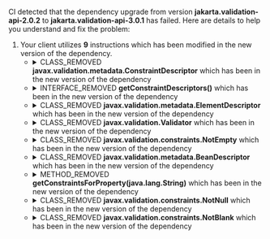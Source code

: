 CI detected that the dependency upgrade from version **jakarta.validation-api-2.0.2** to **jakarta.validation-api-3.0.1** has failed. Here are details to help you understand and fix the problem:
1. Your client utilizes **9** instructions which has been modified in the new version of the dependency.
   * <details>
        <summary>CLASS_REMOVED <b>javax.validation.metadata.ConstraintDescriptor</b> which has been <b></b> in the new version of the dependency</summary>
            
        * <details>
          <summary>The failure is identified from the logs generated in the build process. </summary>
          
            *   >[[ERROR] /wicket-crudifier/src/main/java/com/premiumminds/wicket/crudifier/form/elements/ListControlGroups.java:[139,82] cannot find symbol<br>&nbsp;&nbsp;&nbsp;&nbsp;  symbol:   class NotBlank
  location: class com.premiumminds.wicket.crudifier.form.elements.ListControlGroups<T>
](https://github.com/chains-project/breaking-good/actions/runs/8110103454/job/22166641300#step:4:403)
            *   An error was detected in line 139 which is making use of an outdated API.
             ``` java
             139   getAnnotation();
            ```
            *   >[[ERROR] /wicket-crudifier/src/main/java/com/premiumminds/wicket/crudifier/form/elements/ListControlGroups.java:[137,82] cannot find symbol<br>&nbsp;&nbsp;&nbsp;&nbsp;  symbol:   class NotNull
  location: class com.premiumminds.wicket.crudifier.form.elements.ListControlGroups<T>
](https://github.com/chains-project/breaking-good/actions/runs/8110103454/job/22166641300#step:4:401)
            *   An error was detected in line 137 which is making use of an outdated API.
             ``` java
             137   getAnnotation();
            ```
            *   >[[ERROR] /wicket-crudifier/src/main/java/com/premiumminds/wicket/crudifier/form/elements/ListControlGroups.java:[138,82] cannot find symbol<br>&nbsp;&nbsp;&nbsp;&nbsp;  symbol:   class NotEmpty
  location: class com.premiumminds.wicket.crudifier.form.elements.ListControlGroups<T>
](https://github.com/chains-project/breaking-good/actions/runs/8110103454/job/22166641300#step:4:402)
            *   An error was detected in line 138 which is making use of an outdated API.
             ``` java
             138   getAnnotation();
            ```

          </details>
            
     </details>
   * <details>
        <summary>INTERFACE_REMOVED <b>getConstraintDescriptors()</b> which has been <b></b> in the new version of the dependency</summary>
            
        * <details>
          <summary>The failure is identified from the logs generated in the build process. </summary>
          
            *   >[[ERROR] /wicket-crudifier/src/main/java/com/premiumminds/wicket/crudifier/form/elements/ListControlGroups.java:[135,37] cannot find symbol<br>&nbsp;&nbsp;&nbsp;&nbsp;  symbol:   class ConstraintDescriptor
  location: class com.premiumminds.wicket.crudifier.form.elements.ListControlGroups<T>
](https://github.com/chains-project/breaking-good/actions/runs/8110103454/job/22166641300#step:4:399)
            *   An error was detected in line 135 which is making use of an outdated API.
             ``` java
             135   constraintDescriptor.getConstraintDescriptors();
            ```

          </details>
            
     </details>
   * <details>
        <summary>CLASS_REMOVED <b>javax.validation.metadata.ElementDescriptor</b> which has been <b></b> in the new version of the dependency</summary>
            
        * <details>
          <summary>The failure is identified from the logs generated in the build process. </summary>
          
            *   >[[ERROR] /wicket-crudifier/src/main/java/com/premiumminds/wicket/crudifier/form/elements/ListControlGroups.java:[135,37] cannot find symbol<br>&nbsp;&nbsp;&nbsp;&nbsp;  symbol:   class ConstraintDescriptor
  location: class com.premiumminds.wicket.crudifier.form.elements.ListControlGroups<T>
](https://github.com/chains-project/breaking-good/actions/runs/8110103454/job/22166641300#step:4:399)
            *   An error was detected in line 135 which is making use of an outdated API.
             ``` java
             135   getConstraintDescriptors();
            ```
            *   >[[ERROR] /wicket-crudifier/src/main/java/com/premiumminds/wicket/crudifier/form/elements/ListControlGroups.java:[133,25] cannot find symbol<br>&nbsp;&nbsp;&nbsp;&nbsp;  symbol:   class ElementDescriptor
  location: class com.premiumminds.wicket.crudifier.form.elements.ListControlGroups<T>
](https://github.com/chains-project/breaking-good/actions/runs/8110103454/job/22166641300#step:4:398)
            *   An error was detected in line 133 which is making use of an outdated API.
             ``` java
             133   getConstraintDescriptors();
            ```

          </details>
            
     </details>
   * <details>
        <summary>CLASS_REMOVED <b>javax.validation.Validator</b> which has been <b></b> in the new version of the dependency</summary>
            
        * <details>
          <summary>The failure is identified from the logs generated in the build process. </summary>
          
            *   >[[ERROR] /wicket-crudifier/src/main/java/com/premiumminds/wicket/crudifier/form/elements/ListControlGroups.java:[122,17] cannot find symbol<br>&nbsp;&nbsp;&nbsp;&nbsp;  symbol:   class BeanDescriptor
  location: class com.premiumminds.wicket.crudifier.form.elements.ListControlGroups<T>
](https://github.com/chains-project/breaking-good/actions/runs/8110103454/job/22166641300#step:4:397)
            *   An error was detected in line 122 which is making use of an outdated API.
             ``` java
             122   validator;
            ```
            *   >[[ERROR] /wicket-crudifier/src/main/java/com/premiumminds/wicket/crudifier/form/elements/ListControlGroups.java:[121,17] cannot find symbol<br>&nbsp;&nbsp;&nbsp;&nbsp;  symbol:   class Validator
  location: class com.premiumminds.wicket.crudifier.form.elements.ListControlGroups<T>
](https://github.com/chains-project/breaking-good/actions/runs/8110103454/job/22166641300#step:4:395)
            *   An error was detected in line 121 which is making use of an outdated API.
             ``` java
             121   validator;
            ```
            *   >[[ERROR] /wicket-crudifier/src/main/java/com/premiumminds/wicket/crudifier/form/elements/ListControlGroups.java:[121,82] cannot access javax.validation.ValidatorFactory<br>&nbsp;&nbsp;&nbsp;&nbsp;  class file for javax.validation.ValidatorFactory not found
](https://github.com/chains-project/breaking-good/actions/runs/8110103454/job/22166641300#step:4:396)
            *   An error was detected in line 121 which is making use of an outdated API.
             ``` java
             121   validator;
            ```

          </details>
            
     </details>
   * <details>
        <summary>CLASS_REMOVED <b>javax.validation.constraints.NotEmpty</b> which has been <b></b> in the new version of the dependency</summary>
            
        * <details>
          <summary>The failure is identified from the logs generated in the build process. </summary>
          
            *   >[[ERROR] /wicket-crudifier/src/main/java/com/premiumminds/wicket/crudifier/form/elements/ListControlGroups.java:[138,82] cannot find symbol<br>&nbsp;&nbsp;&nbsp;&nbsp;  symbol:   class NotEmpty
  location: class com.premiumminds.wicket.crudifier.form.elements.ListControlGroups<T>
](https://github.com/chains-project/breaking-good/actions/runs/8110103454/job/22166641300#step:4:402)
            *   An error was detected in line 138 which is making use of an outdated API.
             ``` java
             138   javax.validation.constraints.NotEmpty;
            ```

          </details>
            
     </details>
   * <details>
        <summary>CLASS_REMOVED <b>javax.validation.metadata.BeanDescriptor</b> which has been <b></b> in the new version of the dependency</summary>
            
        * <details>
          <summary>The failure is identified from the logs generated in the build process. </summary>
          
            *   >[[ERROR] /wicket-crudifier/src/main/java/com/premiumminds/wicket/crudifier/form/elements/ListControlGroups.java:[122,17] cannot find symbol<br>&nbsp;&nbsp;&nbsp;&nbsp;  symbol:   class BeanDescriptor
  location: class com.premiumminds.wicket.crudifier.form.elements.ListControlGroups<T>
](https://github.com/chains-project/breaking-good/actions/runs/8110103454/job/22166641300#step:4:397)
            *   An error was detected in line 122 which is making use of an outdated API.
             ``` java
             122   javax.validation.metadata.BeanDescriptor constraintDescriptors = validator.getConstraintsForClass(modelClass);
            ```
            *   >[[ERROR] /wicket-crudifier/src/main/java/com/premiumminds/wicket/crudifier/form/elements/ListControlGroups.java:[133,25] cannot find symbol<br>&nbsp;&nbsp;&nbsp;&nbsp;  symbol:   class ElementDescriptor
  location: class com.premiumminds.wicket.crudifier.form.elements.ListControlGroups<T>
](https://github.com/chains-project/breaking-good/actions/runs/8110103454/job/22166641300#step:4:398)
            *   An error was detected in line 133 which is making use of an outdated API.
             ``` java
             133   javax.validation.metadata.BeanDescriptor constraintDescriptors = validator.getConstraintsForClass(modelClass);
            ```

          </details>
            
     </details>
   * <details>
        <summary>METHOD_REMOVED <b>getConstraintsForProperty(java.lang.String)</b> which has been <b></b> in the new version of the dependency</summary>
            
        * <details>
          <summary>The failure is identified from the logs generated in the build process. </summary>
          
            *   >[[ERROR] /wicket-crudifier/src/main/java/com/premiumminds/wicket/crudifier/form/elements/ListControlGroups.java:[133,25] cannot find symbol<br>&nbsp;&nbsp;&nbsp;&nbsp;  symbol:   class ElementDescriptor
  location: class com.premiumminds.wicket.crudifier.form.elements.ListControlGroups<T>
](https://github.com/chains-project/breaking-good/actions/runs/8110103454/job/22166641300#step:4:398)
            *   An error was detected in line 133 which is making use of an outdated API.
             ``` java
             133   constraintDescriptors.getConstraintsForProperty(descriptor.getName());
            ```

          </details>
            
     </details>
   * <details>
        <summary>CLASS_REMOVED <b>javax.validation.constraints.NotNull</b> which has been <b></b> in the new version of the dependency</summary>
            
        * <details>
          <summary>The failure is identified from the logs generated in the build process. </summary>
          
            *   >[[ERROR] /wicket-crudifier/src/main/java/com/premiumminds/wicket/crudifier/form/elements/ListControlGroups.java:[137,82] cannot find symbol<br>&nbsp;&nbsp;&nbsp;&nbsp;  symbol:   class NotNull
  location: class com.premiumminds.wicket.crudifier.form.elements.ListControlGroups<T>
](https://github.com/chains-project/breaking-good/actions/runs/8110103454/job/22166641300#step:4:401)
            *   An error was detected in line 137 which is making use of an outdated API.
             ``` java
             137   javax.validation.constraints.NotNull;
            ```

          </details>
            
     </details>
   * <details>
        <summary>CLASS_REMOVED <b>javax.validation.constraints.NotBlank</b> which has been <b></b> in the new version of the dependency</summary>
            
        * <details>
          <summary>The failure is identified from the logs generated in the build process. </summary>
          
            *   >[[ERROR] /wicket-crudifier/src/main/java/com/premiumminds/wicket/crudifier/form/elements/ListControlGroups.java:[139,82] cannot find symbol<br>&nbsp;&nbsp;&nbsp;&nbsp;  symbol:   class NotBlank
  location: class com.premiumminds.wicket.crudifier.form.elements.ListControlGroups<T>
](https://github.com/chains-project/breaking-good/actions/runs/8110103454/job/22166641300#step:4:403)
            *   An error was detected in line 139 which is making use of an outdated API.
             ``` java
             139   javax.validation.constraints.NotBlank;
            ```

          </details>
            
     </details>


